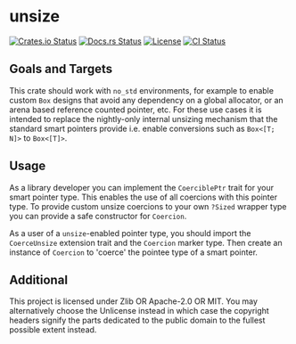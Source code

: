 # unsize

[![Crates.io Status](https://img.shields.io/crates/v/unsize.svg)](https://crates.io/crates/static-alloc)
[![Docs.rs Status](https://docs.rs/unsize/badge.svg)](https://docs.rs/unsize/)
[![License](https://img.shields.io/badge/license-MIT-blue.svg)](https://raw.githubusercontent.com/HeroicKatora/static-alloc/LICENSE)
[![CI Status](https://api.cirrus-ci.com/github/HeroicKatora/static-alloc.svg)](https://cirrus-ci.com/github/HeroicKatora/static-alloc)

## Goals and Targets

This crate should work with `no_std` environments, for example to enable custom
`Box` designs that avoid any dependency on a global allocator, or an arena
based reference counted pointer, etc. For these use cases it is intended to
replace the nightly-only internal unsizing mechanism that the standard smart
pointers provide i.e. enable conversions such as `Box<[T; N]>` to `Box<[T]>`.

## Usage

As a library developer you can implement the `CoerciblePtr` trait for your
smart pointer type. This enables the use of all coercions with this pointer
type. To provide custom unsize coercions to your own `?Sized` wrapper type you
can provide a safe constructor for `Coercion`.

As a user of a `unsize`-enabled pointer type, you should import the
`CoerceUnsize` extension trait and the `Coercion` marker type. Then create an
instance of `Coercion` to 'coerce' the pointee type of a smart pointer.

## Additional

This project is licensed under Zlib OR Apache-2.0 OR MIT. You may alternatively
choose the Unlicense instead in which case the copyright headers signify the
parts dedicated to the public domain to the fullest possible extent instead.
